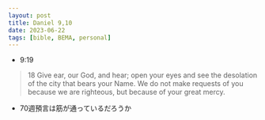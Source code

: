 ```yaml
---
layout: post
title: Daniel 9,10
date: 2023-06-22
tags: [bible, BEMA, personal]
---
```

- 9:19
> 18 Give ear, our God, and hear; open your eyes and see the desolation of the city that bears your Name. We do not make requests of you because we are righteous, but because of your great mercy.

- 70週預言は筋が通っているだろうか